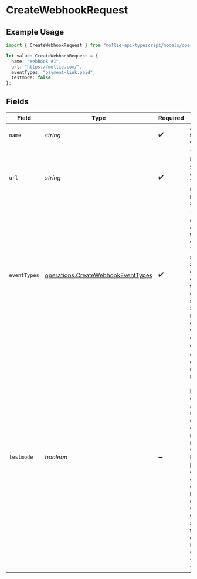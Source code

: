 # CreateWebhookRequest

## Example Usage

```typescript
import { CreateWebhookRequest } from "mollie-api-typescript/models/operations";

let value: CreateWebhookRequest = {
  name: "Webhook #1",
  url: "https://mollie.com/",
  eventTypes: "payment-link.paid",
  testmode: false,
};
```

## Fields

| Field                                                                                                                                                                                                                                                                                                            | Type                                                                                                                                                                                                                                                                                                             | Required                                                                                                                                                                                                                                                                                                         | Description                                                                                                                                                                                                                                                                                                      | Example                                                                                                                                                                                                                                                                                                          |
| ---------------------------------------------------------------------------------------------------------------------------------------------------------------------------------------------------------------------------------------------------------------------------------------------------------------- | ---------------------------------------------------------------------------------------------------------------------------------------------------------------------------------------------------------------------------------------------------------------------------------------------------------------- | ---------------------------------------------------------------------------------------------------------------------------------------------------------------------------------------------------------------------------------------------------------------------------------------------------------------- | ---------------------------------------------------------------------------------------------------------------------------------------------------------------------------------------------------------------------------------------------------------------------------------------------------------------- | ---------------------------------------------------------------------------------------------------------------------------------------------------------------------------------------------------------------------------------------------------------------------------------------------------------------- |
| `name`                                                                                                                                                                                                                                                                                                           | *string*                                                                                                                                                                                                                                                                                                         | :heavy_check_mark:                                                                                                                                                                                                                                                                                               | A name that identifies the webhook.                                                                                                                                                                                                                                                                              | Webhook #1                                                                                                                                                                                                                                                                                                       |
| `url`                                                                                                                                                                                                                                                                                                            | *string*                                                                                                                                                                                                                                                                                                         | :heavy_check_mark:                                                                                                                                                                                                                                                                                               | The URL Mollie will send the events to. This URL must be publicly accessible.                                                                                                                                                                                                                                    | https://mollie.com/                                                                                                                                                                                                                                                                                              |
| `eventTypes`                                                                                                                                                                                                                                                                                                     | [operations.CreateWebhookEventTypes](../../models/operations/createwebhookeventtypes.md)                                                                                                                                                                                                                         | :heavy_check_mark:                                                                                                                                                                                                                                                                                               | The list of events to enable for this webhook. You may specify `'*'` to add all events, except those that require explicit selection. Separate multiple event types with a comma.                                                                                                                                | payment-link.paid                                                                                                                                                                                                                                                                                                |
| `testmode`                                                                                                                                                                                                                                                                                                       | *boolean*                                                                                                                                                                                                                                                                                                        | :heavy_minus_sign:                                                                                                                                                                                                                                                                                               | Whether to create the entity in test mode or live mode.<br/><br/>Most API credentials are specifically created for either live mode or test mode, in which case this parameter can be omitted. For organization-level credentials such as OAuth access tokens, you can enable test mode by setting `testmode` to `true`. | false                                                                                                                                                                                                                                                                                                            |